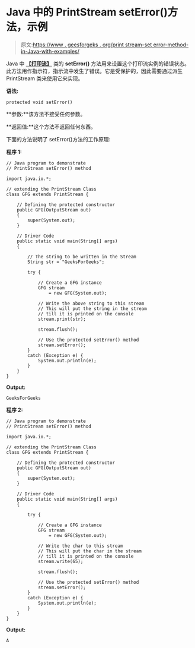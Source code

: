 # Java 中的 PrintStream setError()方法，示例

> 原文:[https://www . geesforgeks . org/print stream-set error-method-in-Java-with-examples/](https://www.geeksforgeeks.org/printstream-seterror-method-in-java-with-examples/)

Java 中 **[【打印流】](https://www.geeksforgeeks.org/java-io-printstream-class-java-set-1/)** 类的 **setError()** 方法用来设置这个打印流实例的错误状态。此方法用作指示符，指示流中发生了错误。它是受保护的，因此需要通过派生 PrintStream 类来使用它来实现。

**语法:**

```
protected void setError()
```

**参数:**该方法不接受任何参数。

**返回值:**这个方法不返回任何东西。

下面的方法说明了 setError()方法的工作原理:

**程序 1:**

```
// Java program to demonstrate
// PrintStream setError() method

import java.io.*;

// extending the PrintStream Class
class GFG extends PrintStream {

    // Defining the protected constructor
    public GFG(OutputStream out)
    {
        super(System.out);
    }

    // Driver Code
    public static void main(String[] args)
    {

        // The string to be written in the Stream
        String str = "GeeksForGeeks";

        try {

            // Create a GFG instance
            GFG stream
                = new GFG(System.out);

            // Write the above string to this stream
            // This will put the string in the stream
            // till it is printed on the console
            stream.print(str);

            stream.flush();

            // Use the protected setError() method
            stream.setError();
        }
        catch (Exception e) {
            System.out.println(e);
        }
    }
}
```

**Output:**

```
GeeksForGeeks

```

**程序 2:**

```
// Java program to demonstrate
// PrintStream setError() method

import java.io.*;

// extending the PrintStream Class
class GFG extends PrintStream {

    // Defining the protected constructor
    public GFG(OutputStream out)
    {
        super(System.out);
    }

    // Driver Code
    public static void main(String[] args)
    {

        try {

            // Create a GFG instance
            GFG stream
                = new GFG(System.out);

            // Write the char to this stream
            // This will put the char in the stream
            // till it is printed on the console
            stream.write(65);

            stream.flush();

            // Use the protected setError() method
            stream.setError();
        }
        catch (Exception e) {
            System.out.println(e);
        }
    }
}
```

**Output:**

```
A

```